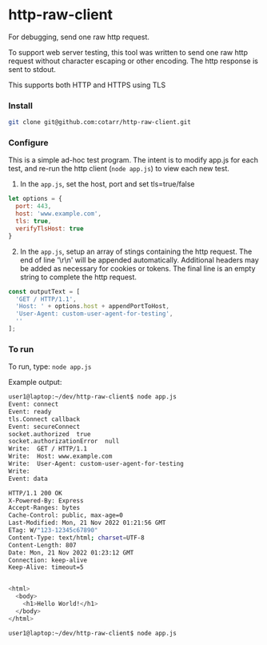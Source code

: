 # http-raw-client

For debugging, send one raw http request.

To support web server testing, this tool was written to 
send one raw http request without character escaping or other encoding.
The http response is sent to stdout.

This supports both HTTP and HTTPS using TLS

### Install

```bash
git clone git@github.com:cotarr/http-raw-client.git
```

### Configure

This is a simple ad-hoc test program. The intent is to modify app.js 
for each test, and re-run the http client (`node app.js`) to view each new test.

1) In the `app.js`, set the host, port and set tls=true/false

```js
let options = {
  port: 443,
  host: 'www.example.com',
  tls: true,
  verifyTlsHost: true
}
```

2) In the `app.js`, setup an array of stings containing the http request.
The end of line '\r\n' will be appended automatically.
Additional headers may be added as necessary for cookies or tokens.
The final line is an empty string to complete the http request.

```js
const outputText = [
  'GET / HTTP/1.1',
  'Host: ' + options.host + appendPortToHost,
  'User-Agent: custom-user-agent-for-testing',
  ''
];
```

### To run

To run, type: `node app.js`

Example output:

```bash
user1@laptop:~/dev/http-raw-client$ node app.js
Event: connect
Event: ready
tls.Connect callback
Event: secureConnect
socket.authorized  true
socket.authorizationError  null
Write:  GET / HTTP/1.1
Write:  Host: www.example.com
Write:  User-Agent: custom-user-agent-for-testing
Write:  
Event: data

HTTP/1.1 200 OK
X-Powered-By: Express
Accept-Ranges: bytes
Cache-Control: public, max-age=0
Last-Modified: Mon, 21 Nov 2022 01:21:56 GMT
ETag: W/"123-12345c67890"
Content-Type: text/html; charset=UTF-8
Content-Length: 807
Date: Mon, 21 Nov 2022 01:23:12 GMT
Connection: keep-alive
Keep-Alive: timeout=5


<html>
  <body>
    <h1>Hello World!</h1>
  </body>
</html>

user1@laptop:~/dev/http-raw-client$ node app.js
```

